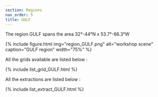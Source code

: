 ```yaml
---
section: Regions
nav_order: 5
title: GULF
---
```


The region GULF spans the area 32°-44°N x 53.7°-66.3°W

{% include figure.html img="region_GULF.png" alt="workshop scene" caption="GULF region" width="75%" %}

All the grids available are listed below :

{% include list_grid_GULF.html %}

All the extractions are listed below :

{% include list_extract_GULF.html %}

